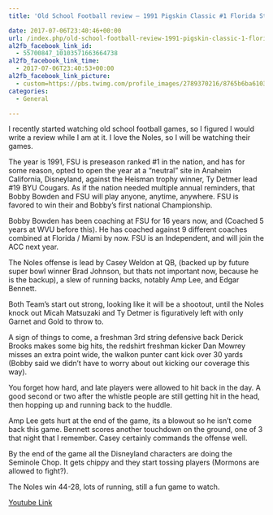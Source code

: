 ```yaml
---
title: 'Old School Football review – 1991 Pigskin Classic #1 Florida State vs #19 BYU'

date: 2017-07-06T23:40:46+00:00
url: /index.php/old-school-football-review-1991-pigskin-classic-1-florida-state-vs-19-byu/
al2fb_facebook_link_id:
  - 55700847_10103571663664738
al2fb_facebook_link_time:
  - 2017-07-06T23:40:53+00:00
al2fb_facebook_link_picture:
  - custom=https://pbs.twimg.com/profile_images/2789370216/8765b6ba61039a987bdc1b3bc922bdbf_400x400.png
categories:
  - General

---
```

I recently started watching old school football games, so I figured I would write a review while I am at it. I love the Noles, so I will be watching their games.

The year is 1991, FSU is preseason ranked #1 in the nation, and has for some reason, opted to open the year at a &#8220;neutral&#8221; site in Anaheim California, Disneyland, against the Heisman trophy winner, Ty Detmer lead #19 BYU Cougars. As if the nation needed multiple annual reminders, that Bobby Bowden and FSU will play anyone, anytime, anywhere. FSU is favored to win their and Bobby&#8217;s first national Championship.

Bobby Bowden has been coaching at FSU for 16 years now, and (Coached 5 years at WVU before this). He has coached against 9 different coaches combined at Florida / Miami by now. FSU is an Independent, and will join the ACC next year.

The Noles offense is lead by Casey Weldon at QB, (backed up by future super bowl winner Brad Johnson, but thats not important now, because he is the backup), a slew of running backs, notably Amp Lee, and Edgar Bennett.

Both Team&#8217;s start out strong, looking like it will be a shootout, until the Noles knock out Micah Matsuzaki and Ty Detmer is figuratively left with only Garnet and Gold to throw to.

A sign of things to come, a freshman 3rd string defensive back Derick Brooks makes some big hits, the redshirt freshman kicker Dan Mowrey misses an extra point wide, the walkon punter cant kick over 30 yards (Bobby said we didn&#8217;t have to worry about out kicking our coverage this way).

You forget how hard, and late players were allowed to hit back in the day. A good second or two after the whistle people are still getting hit in the head, then hopping up and running back to the huddle.

Amp Lee gets hurt at the end of the game, its a blowout so he isn&#8217;t come back this game. Bennett scores another touchdown on the ground, one of 3 that night that I remember. Casey certainly commands the offense well. 

By the end of the game all the Disneyland characters are doing the Seminole Chop. It gets chippy and they start tossing players (Mormons are allowed to fight?).

The Noles win 44-28, lots of running, still a fun game to watch.

[Youtube Link][1]

 [1]: https://www.youtube.com/watch?v=8rOhGZRImEY